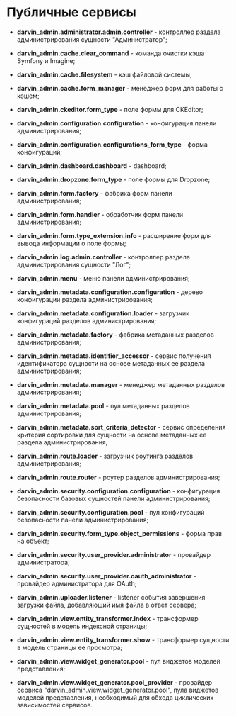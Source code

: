 Публичные сервисы
=================

- **darvin_admin.administrator.admin.controller** - контроллер раздела администрирования сущности "Администратор";


- **darvin_admin.cache.clear_command** - команда очистки кэша Symfony и Imagine;


- **darvin_admin.cache.filesystem** - кэш файловой системы;


- **darvin_admin.cache.form_manager** - менеджер форм для работы с кэшем;


- **darvin_admin.ckeditor.form_type** - поле формы для CKEditor;


- **darvin_admin.configuration.configuration** - конфигурация панели администрирования;


- **darvin_admin.configuration.configurations_form_type** - форма конфигураций;


- **darvin_admin.dashboard.dashboard** - dashboard;


- **darvin_admin.dropzone.form_type** - поле формы для Dropzone;


- **darvin_admin.form.factory** - фабрика форм панели администрирования;


- **darvin_admin.form.handler** - обработчик форм панели администрирования;


- **darvin_admin.form.type_extension.info** - расширение форм для вывода информации о поле формы;


- **darvin_admin.log.admin.controller** - контроллер раздела администрирования сущности "Лог";


- **darvin_admin.menu** - меню панели администрирования;


- **darvin_admin.metadata.configuration.configuration** - дерево конфигурации раздела администрирования;


- **darvin_admin.metadata.configuration.loader** - загрузчик конфигураций разделов администрирования;


- **darvin_admin.metadata.factory** - фабрика метаданных разделов администрирования;


- **darvin_admin.metadata.identifier_accessor** - сервис получения идентификатора сущности на основе метаданных ее
 раздела администрирования;


- **darvin_admin.metadata.manager** - менеджер метаданных разделов администрирования;


- **darvin_admin.metadata.pool** - пул метаданных разделов администрирования;


- **darvin_admin.metadata.sort_criteria_detector** - сервис определения критерия сортировки для сущности на основе
 метаданных ее раздела администрирования;


- **darvin_admin.route.loader** - загрузчик роутинга разделов администрирования;


- **darvin_admin.route.router** - роутер разделов администрирования;


- **darvin_admin.security.configuration.configuration** - конфигурация безопасности базовых сущностей панели
 администрирования;


- **darvin_admin.security.configuration.pool** - пул конфигураций безопасности панели администрирования;


- **darvin_admin.security.form_type.object_permissions** - форма прав на объект;


- **darvin_admin.security.user_provider.administrator** - провайдер администратора;


- **darvin_admin.security.user_provider.oauth_administrator** - провайдер администратора для OAuth;


- **darvin_admin.uploader.listener** - listener события завершения загрузки файла, добавляющий имя файла в ответ сервера;


- **darvin_admin.view.entity_transformer.index** - трансформер сущностей в модель индексной страницы;


- **darvin_admin.view.entity_transformer.show** - трансформер сущности в модель страницы ее просмотра;


- **darvin_admin.view.widget_generator.pool** - пул виджетов моделей представления;


- **darvin_admin.view.widget_generator.pool_provider** - провайдер сервиса "darvin_admin.view.widget_generator.pool",
 пула виджетов моделей представления, необходимый для обхода циклических зависимостей сервисов.
